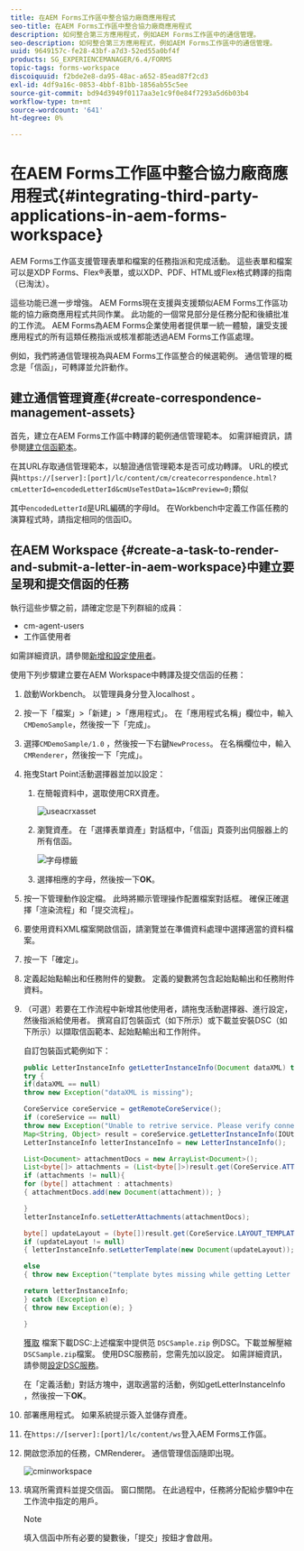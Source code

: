```yaml
---
title: 在AEM Forms工作區中整合協力廠商應用程式
seo-title: 在AEM Forms工作區中整合協力廠商應用程式
description: 如何整合第三方應用程式，例如AEM Forms工作區中的通信管理。
seo-description: 如何整合第三方應用程式，例如AEM Forms工作區中的通信管理。
uuid: 9649157c-fe28-43bf-a7d3-52ed55a0bf4f
products: SG_EXPERIENCEMANAGER/6.4/FORMS
topic-tags: forms-workspace
discoiquuid: f2bde2e8-da95-48ac-a652-85ead87f2cd3
exl-id: 4df9a16c-0853-4bbf-81bb-1856ab55c5ee
source-git-commit: bd94d3949f0117aa3e1c9f0e84f7293a5d6b03b4
workflow-type: tm+mt
source-wordcount: '641'
ht-degree: 0%

---
```


# 在AEM Forms工作區中整合協力廠商應用程式{#integrating-third-party-applications-in-aem-forms-workspace}

AEM Forms工作區支援管理表單和檔案的任務指派和完成活動。 這些表單和檔案可以是XDP Forms、Flex®表單，或以XDP、PDF、HTML或Flex格式轉譯的指南（已淘汰）。

這些功能已進一步增強。 AEM Forms現在支援與支援類似AEM Forms工作區功能的協力廠商應用程式共同作業。 此功能的一個常見部分是任務分配和後續批准的工作流。 AEM Forms為AEM Forms企業使用者提供單一統一體驗，讓受支援應用程式的所有這類任務指派或核准都能透過AEM Forms工作區處理。

例如，我們將通信管理視為與AEM Forms工作區整合的候選範例。 通信管理的概念是「信函」，可轉譯並允許動作。

## 建立通信管理資產{#create-correspondence-management-assets}

首先，建立在AEM Forms工作區中轉譯的範例通信管理範本。 如需詳細資訊，請參閱[建立信函範本](/help/forms/using/create-letter.md)。

在其URL存取通信管理範本，以驗證通信管理範本是否可成功轉譯。 URL的模式與`https://[server]:[port]/lc/content/cm/createcorrespondence.html?cmLetterId=encodedLetterId&cmUseTestData=1&cmPreview=0;`類似

其中`encodedLetterId`是URL編碼的字母Id。 在Workbench中定義工作區任務的演算程式時，請指定相同的信函ID。

## 在AEM Workspace {#create-a-task-to-render-and-submit-a-letter-in-aem-workspace}中建立要呈現和提交信函的任務

執行這些步驟之前，請確定您是下列群組的成員：

* cm-agent-users
* 工作區使用者

如需詳細資訊，請參閱[新增和設定使用者](/help/forms/using/admin-help/adding-configuring-users.md)。

使用下列步驟建立要在AEM Workspace中轉譯及提交信函的任務：

1. 啟動Workbench。 以管理員身分登入localhost 。
1. 按一下「檔案」>「新建」>「應用程式」。 在「應用程式名稱」欄位中，輸入`CMDemoSample`，然後按一下「完成」。
1. 選擇`CMDemoSample/1.0` ，然後按一下右鍵`NewProcess`。 在名稱欄位中，輸入`CMRenderer`，然後按一下「完成」。
1. 拖曳Start Point活動選擇器並加以設定：

   1. 在簡報資料中，選取使用CRX資產。

      ![useacrxasset](assets/useacrxasset.png)

   1. 瀏覽資產。 在「選擇表單資產」對話框中，「信函」頁簽列出伺服器上的所有信函。

      ![字母標籤](assets/lettertab.png)

   1. 選擇相應的字母，然後按一下&#x200B;**OK**。

1. 按一下管理動作設定檔。 此時將顯示管理操作配置檔案對話框。 確保正確選擇「渲染流程」和「提交流程」。
1. 要使用資料XML檔案開啟信函，請瀏覽並在準備資料處理中選擇適當的資料檔案。
1. 按一下「確定」。
1. 定義起始點輸出和任務附件的變數。 定義的變數將包含起始點輸出和任務附件資料。
1. （可選）若要在工作流程中新增其他使用者，請拖曳活動選擇器、進行設定，然後指派給使用者。 撰寫自訂包裝函式（如下所示）或下載並安裝DSC（如下所示）以擷取信函範本、起始點輸出和工作附件。

   自訂包裝函式範例如下：

   ```java
   public LetterInstanceInfo getLetterInstanceInfo(Document dataXML) throws Exception {
   try {
   if(dataXML == null)
   throw new Exception("dataXML is missing");
   
   CoreService coreService = getRemoteCoreService();
   if (coreService == null)
   throw new Exception("Unable to retrive service. Please verify connection details.");
   Map<String, Object> result = coreService.getLetterInstanceInfo(IOUtils.toString(dataXML.getInputStream(), "UTF-8"));
   LetterInstanceInfo letterInstanceInfo = new LetterInstanceInfo();
   
   List<Document> attachmentDocs = new ArrayList<Document>();
   List<byte[]> attachments = (List<byte[]>)result.get(CoreService.ATTACHMENT_KEY);
   if (attachments != null){
   for (byte[] attachment : attachments)
   { attachmentDocs.add(new Document(attachment)); }
   
   }
   letterInstanceInfo.setLetterAttachments(attachmentDocs);
   
   byte[] updateLayout = (byte[])result.get(CoreService.LAYOUT_TEMPLATE_KEY);
   if (updateLayout != null)
   { letterInstanceInfo.setLetterTemplate(new Document(updateLayout)); }
   
   else
   { throw new Exception("template bytes missing while getting Letter instance Info."); }
   
   return letterInstanceInfo;
   } catch (Exception e)
   { throw new Exception(e); }
   
   }
   ```

   [獲取](assets/dscsample.zip)
檔案下載DSC:上述檔案中提供范 `DSCSample.zip` 例DSC。下載並解壓縮`DSCSample.zip`檔案。 使用DSC服務前，您需先加以設定。 如需詳細資訊，請參閱[設定DSC服務](/help/forms/using/add-action-button-in-create-correspondence-ui.md#p-configure-the-dsc-service-p)。

   在「定義活動」對話方塊中，選取適當的活動，例如getLetterInstanceInfo ，然後按一下&#x200B;**OK**。

1. 部署應用程式。 如果系統提示簽入並儲存資產。
1. 在`https://[server]:[port]/lc/content/ws`登入AEM Forms工作區。
1. 開啟您添加的任務，CMRenderer。 通信管理信函隨即出現。

   ![cminworkspace](assets/cminworkspace.png)

1. 填寫所需資料並提交信函。 窗口關閉。 在此過程中，任務將分配給步驟9中在工作流中指定的用戶。

   >[!NOTE]
   >
   >填入信函中所有必要的變數後，「提交」按鈕才會啟用。
